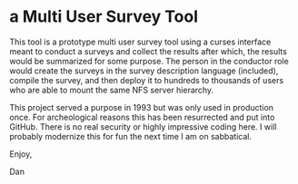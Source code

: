 # a Multi User Survey Tool

This tool is a prototype multi user survey tool using a curses
interface meant to conduct a surveys and collect the results after
which, the results would be summarized for some purpose.  The person
in the conductor role would create the surveys in the survey
description language (included), compile the survey, and then deploy
it to hundreds to thousands of users who are able to mount the same
NFS server hierarchy.

This project served a purpose in 1993 but was only used in production
once.  For archeological reasons this has been resurrected and put
into GitHub.  There is no real security or highly impressive coding
here.  I will probably modernize this for fun the next time I am on
sabbatical.

Enjoy,

Dan






